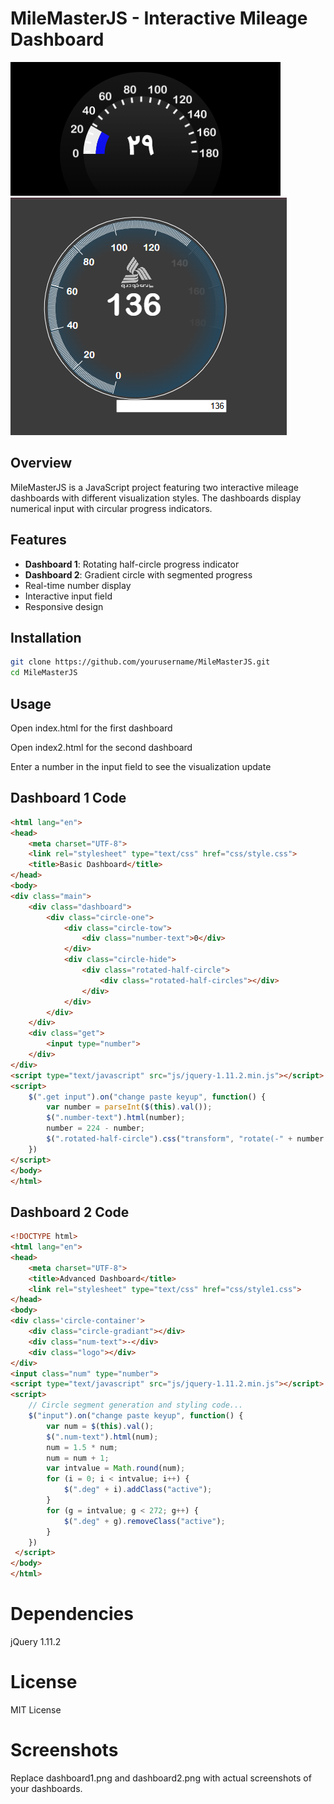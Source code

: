 # MileMasterJS - Interactive Mileage Dashboard

![Dashboard 1 Preview](https://github.com/danyallya/MileMasterJS-2018/blob/master/1.PNG) ![Dashboard 2 Preview](https://github.com/danyallya/MileMasterJS-2018/blob/master/2.PNG)

## Overview
MileMasterJS is a JavaScript project featuring two interactive mileage dashboards with different visualization styles. The dashboards display numerical input with circular progress indicators.

## Features
- **Dashboard 1**: Rotating half-circle progress indicator
- **Dashboard 2**: Gradient circle with segmented progress
- Real-time number display
- Interactive input field
- Responsive design

## Installation
```bash
git clone https://github.com/yourusername/MileMasterJS.git
cd MileMasterJS
```

## Usage
Open index.html for the first dashboard

Open index2.html for the second dashboard

Enter a number in the input field to see the visualization update

## Dashboard 1 Code

```html
<html lang="en">
<head>
    <meta charset="UTF-8">
    <link rel="stylesheet" type="text/css" href="css/style.css">
    <title>Basic Dashboard</title>
</head>
<body>
<div class="main">
    <div class="dashboard">
        <div class="circle-one">
            <div class="circle-tow">
                <div class="number-text">0</div>
            </div>
            <div class="circle-hide">
                <div class="rotated-half-circle">
                    <div class="rotated-half-circles"></div>
                </div>
            </div>
        </div>
    </div>
    <div class="get">
        <input type="number">
    </div>
</div>
<script type="text/javascript" src="js/jquery-1.11.2.min.js"></script>
<script>
    $(".get input").on("change paste keyup", function() {
        var number = parseInt($(this).val());
        $(".number-text").html(number);
        number = 224 - number;
        $(".rotated-half-circle").css("transform", "rotate(-" + number + "deg)")
    })
</script>
</body>
</html>
```

## Dashboard 2 Code


```html
<!DOCTYPE html>
<html lang="en">
<head>
    <meta charset="UTF-8">
    <title>Advanced Dashboard</title>
    <link rel="stylesheet" type="text/css" href="css/style1.css">
</head>
<body>
<div class='circle-container'>
    <div class="circle-gradiant"></div>
    <div class="num-text">-</div>
    <div class="logo"></div>
</div>
<input class="num" type="number">
<script type="text/javascript" src="js/jquery-1.11.2.min.js"></script>
<script>
    // Circle segment generation and styling code...
    $("input").on("change paste keyup", function() {
        var num = $(this).val();
        $(".num-text").html(num);
        num = 1.5 * num;
        num = num + 1;
        var intvalue = Math.round(num);
        for (i = 0; i < intvalue; i++) {
            $(".deg" + i).addClass("active");
        }
        for (g = intvalue; g < 272; g++) {
            $(".deg" + g).removeClass("active");
        }
    })
 </script>
</body>
</html>
```



# Dependencies
jQuery 1.11.2

# License
MIT License

# Screenshots
Replace dashboard1.png and dashboard2.png with actual screenshots of your dashboards.